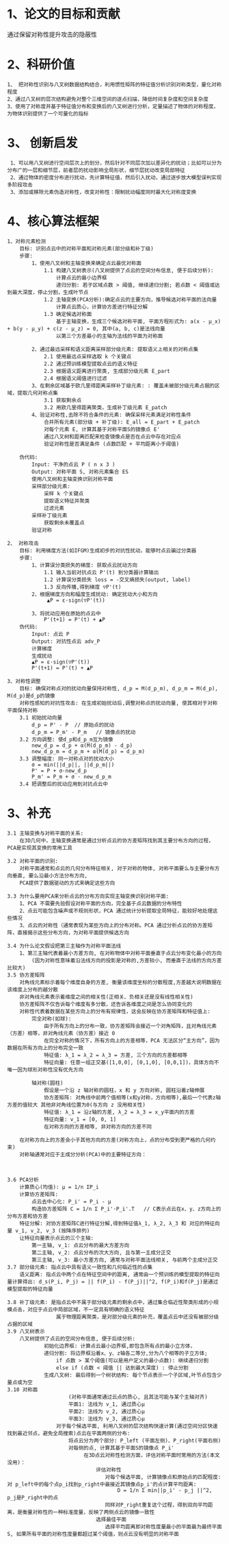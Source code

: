 # 1、论文的目标和贡献
通过保留对称性提升攻击的隐蔽性
# 2、科研价值
    1、 把对称性识别与八叉树数据结构结合，利用惯性矩阵的特征值分析识别对称类型，量化对称程度
    2、通过八叉树的层次结构避免对整个三维空间的逐点扫描，降低时间复杂度和空间复杂度
    3、使用了对称度并基于特征值分布和变换后的八叉树进行分析，定量描述了物体的对称程度，为物体识别提供了一个可量化的指标
    
# 3、 创新启发
     1、可以用八叉树进行空间层次上的划分，然后针对不同层次加以差异化的扰动；比如可以分为分布广的一层和细节层，前者层的扰动影响全局形状，细节层扰动改变局部特征
     2、通过物体的密度分布进行扰动，先计算特征值，然后引入扰动，通过逐步放大模型误判实现多阶段攻击
     3、添加或移除元素伪造对称性，改变对称性：限制扰动幅度同时最大化对称度变换
# 4、核心算法框架 
    1、对称元素检测
        目标: 识别点云中的对称平面和对称元素(部分级和补丁级)
        步骤: 
            1、使用八叉树和主轴变换来确定点云最优对称面
                1.1 构建八叉树表示(八叉树提供了点云的空间分布信息, 便于后续分析):
                    计算点云的最小边界框
                    递归分割: 若子区域点数 > 阈值, 继续递归分割; 若点数 < 阈值或达到最大深度，停止分割，生成叶节点
                1.2 主轴变换(PCA分析):确定点云的主要方向，推导候选对称平面的法向量
                    计算点云质心，计算协方差进行特征分解
                1.3 确定候选对称面
                    基于主轴变换，生成三个候选对称平面, 平面方程形式为: a(x - μ_x) + b(y - μ_y) + c(z - μ_z) = 0, 其中(a, b, c)是法线向量
                    以第三个方差最小的主轴为法线的平面为对称面

            2、通过最远采样和语义距离采样部分级元素: 提取语义上相关的对称点集
                2.1 使用最远点采样选取 k 个关键点
                2.2 通过预训练模型提取点云的语义特征
                2.3 根据语义距离进行聚类, 生成部分级元素 E_part
                2.4 根据语义阈值进行过滤
            3、在剩余区域基于欧几里得距离采样补丁级元素: : 覆盖未被部分级元素占据的区域，提取几何对称点集
                3.1 获取剩余点
                3.2 用欧几里得距离聚类，生成补丁级元素 E_patch
            4、验证对称性,去除不符合条件的元素: 确保采样元素满足对称性条件
                合并所有元素(部分级 + 补丁级): E_all = E_part + E_patch
                对每个元素 E, 计算其基于对称平面S的镜像点 E'
                通过八叉树和距离匹配来检查镜像点是否在点云中存在对应点
                验证对称性是否满足条件 (点数匹配 + 平均距离小于阈值)

        伪代码:
            Input: 干净的点云 P ( n x 3 )
            Output: 对称平面 S, 对称元素集合 ES
            使用八叉树和主轴变换识别对称平面
            采样部分级元素:
                采样 k 个关键点
                提取语义特征并聚类
                过滤元素
            采样补丁级元素
                获取剩余未覆盖点
            验证对称

    2、 对称攻击
        目标: 利用梯度方法(如IFGM)生成初步的对抗性扰动，能够时点云骗过分类器
        步骤:
            1、计算误分类损失的梯度: 获取点云扰动方向
                1.1 输入当前对抗点云 P'(t) 到分类器计算输出
                1.2 计算误分类损失 loss = -交叉熵损失(output, label)
                1.3 反向传播,得到梯度 ▽P'(t)
            2、根据梯度方向和幅度生成扰动: 确定扰动大小和方向
                 ▲P = ε·sign(▽P'(t))
                
            3、将扰动应用在原始的点云中
                P'(t+1) = P'(t) + ▲P
        伪代码:
            Input: 点云 P
            Output: 对抗性点云 adv_P
            计算梯度
            生成扰动
            ▲P = ε·sign(▽P'(t))
            P'(t+1) = P'(t) + ▲P

    3、对称性调整
        目标: 确保对称点对的扰动向量保持对称性, d_p = M(d_p_m), d_p_m = M(d_p), M(d_p)是d_p的镜像
        对称性感知的对抗性攻击: 在生成初始扰动后,调整对称点的扰动向量, 使其相对于对称平面保持对称
        3.1 初始扰动向量
            d_p = P' - P  // 原始点的扰动
            d_p_m = P_m' - P_m   // 镜像点的扰动
        3.2 方向调整: 使d_p和d_p_m互为镜像
            new_d_p = d_p + α(M(d_p_m) - d_p)
            new_d_p_m = d_p_m + α(M(d_p) = d_p_m)
        3.3 调整幅度: 同一对称点对的扰动大小    
            σ = min(||d_p||, ||d_p_m||)
            P' = P + σ·new_d_p
            P_m' = P_m + σ · new_d_p_m
        3.4 把调整后的扰动应用到对抗点云中
# 3、补充
    3.1 主轴变换与对称平面的关系:
        在3D几何中，主轴变换通常是通过分析点云的协方差矩阵找到其主要分布方向的过程，PCA是实现其变换的常用工具

    3.2 对称平面的识别:
        对称平面通常和点云的几何分布特征相关, 对于对称的物体, 对称平面要么与主要分布方向垂直, 要么沿最小方法分布方向, 
        PCA提供了数据驱动的方式来确定这些方向

    3.3 为什么要用PCA来分析点云的分布方向实现主轴变换识别对称平面:
        1、PCA 不需要先验假设对称平面的方向，完全基于点云数据的分布特性
        2、点云可能包含噪声或不规则形状，PCA 通过统计分析提取全局特征，能较好地处理这些情况
        3、点云的对称性（通常表现为某些方向上的分布对称。PCA 通过分析点云的协方差矩阵，直接揭示这些分布方向，为对称平面提供候选方向

    3.4 为什么论文假设把第三主轴作为对称平面法线
        1、第三主轴代表着最小方差方向, 在对称物体中对称平面垂直于点云分布变化最小的方向
            (因为对称性意味着沿法线方向的投影是对称的,方差较小, 而垂直于法线的方向方差比较大)
    3.5 协方差矩阵
        对角线元素标示着每个维度自身的方差, 衡量该维度坐标的分散程度,方差越大说明数据在该维度上分布的越分散
        非对角线元素表示着维度之间的相关性(正相关、负相关还是没有线性相关性)
        协方差矩阵不仅告诉每个维度有多分散，还告诉各维度之间是怎么协同变化的
        对称性代表着数据在某些方向上的分布有规律性，这会反映在协方差矩阵和特征值上:
            完全对称(如球):
                由于所有方向上的分布一致，协方差矩阵会接近一个对角矩阵，且对角线元素（方差）相等，非对角线元素（协方差）接近 0
                在完全对称的情况下，所有方向上的方差相等，PCA 无法区分“主方向”，因为数据在所有方向上的分布完全一致
                特征值: λ_1 = λ_2 = λ_3 = 方差, 三个方向的方差都相等
                特征向量: 任意一组正交基([1,0,0], [0,1,0], [0,0,1])，具体方向不唯一因为球形对称性没有优先方向

            轴对称(圆柱) 
                假设是一个沿 z 轴对称的圆柱，x 和 y 方向对称, 圆柱沿着z轴伸展
                协方差矩阵: 对角线中前两个值相等(x和y对称，方向相等),最后一个代表z轴方差的值较大 其他非对角线位置为0(与方向 z 没用相关性)
                特征值: λ_1 = 沿z轴的方差, λ_2 = λ_3 = x_y平面内的方差
                特征向量: v_1 = [0, 0, 1]
                在对称方向的方差相等, 非对称方向的方差不同

        在对称方向上的方差会小于其他方向的方差(对称方向上，点的分布受到更严格的几何约束)
        对称轴通常对应于主成分分析(PCA)中的主要特征方向：
            
            
    
    3.6 PCA分析
        计算质心(均值): μ = 1/n ΣP_i
        计算协方差矩阵: 
            点云去中心化: P_i' = P_i - μ
            构造协方差矩阵 C = 1/n Σ P_i'·P_i'.T   // C表示点云在x、y、z方向上的分布方差和协方差
        特征分解: 对协方差矩阵C进行特征分解,得到特征值λ_1, λ_2, λ_3 和 对应的特征向量 v_1, v_2, v_3 (按降序排列)
        让特征向量表示点云的三个主轴:
            第一主轴, v_1: 点云分布的最大方差方向
            第二主轴, v_2: 点云分布的次大方向, 且与第一主成分正交
            第三主轴, v_3: 最小方差方向, 通常与对称平面法线相关, 与前两个主成分正交
    3.7 部分级元素: 指点云中具有语义一致性和几何临近性的点集
        语义距离: 指点云中两个点在特征空间中的距离, 通常由一个预训练的模型提取的特征向量计算得出: d_s(P_i, P_j) = || f(P_i) - f(P_j)||^2, f(P_i)和f(P_j)是通过模型提取的特征向量
    
    3.8 补丁级元素: 是指点云中不属于部分级元素的剩余点中，通过集合临近性聚类形成的小规模点击，对应于点云中局部区域，不一定具有明确的语义特征
                    属于物理距离聚类，是对部分级元素的补充，覆盖点云中还没有被部分级占据的区域
    3.9 八叉树表示
        八叉树提供了点云的空间分布信息, 便于后续分析:
                初始化边界框: 计算点云最小边界框,即包含所有点的最小立方体，
                递归分割: 将边界框沿着x、y、z轴各二等分,分为八个相等的子立方体; 
                    if 点数 > 某个阈值(可以是用户定义的最小点数): 继续递归分割
                    else if (点数 < 阈值 || 达到最大深度) : 停止分割
                生成八叉树: 最后得到一个树状结构: 每个节点表示一个子区域,叶节点包含少量点或为空
    3.10 对称面
                        (对称平面通常通过云点的质心, 且其法可能与某个主轴对齐)
                        平面1: 法线为 v_1, 通过质心μ
                        平面2: 法线为 v_2, 通过质心μ
                        平面3: 法线为 v_3, 通过质心μ
                    对于每个候选平面, 利用八叉树的层次结构快速计算(通过空间分区快速找到最近邻点，避免全局搜索)点云在平面两侧的分布:
                        将点云分为两个部分: P_left (平面左侧)、P_right(平面右侧)
                        对每侧的点, 计算其基于平面S的镜像点 P_i'
                             在3D点云对称性检测方面，评估对称平面时常用的方法(本文没用)：    
                                 评估对称性
                                    对每个候选平面, 计算镜像点和原始点的匹配程度: 对 p_left中的每个点p_i找到p_right中最接近其镜像点p_i'的点计算平均距离:
                                        D = 1/n Σ min||p_i' - p_j ||^2, p_j是P_right中的点    
                                    同样对P_right重复这个过程，得到双向平均距离，是衡量对称性的一种标准度量，反映了两侧点云的镜像一致性
                                 选择最佳平面
                                    选择平均距离即对称性度量最小的平面最为最终平面 S, 如果所有平面的对称性度量都超过某个阈值，则点云没有明显的对称平面
                                       

